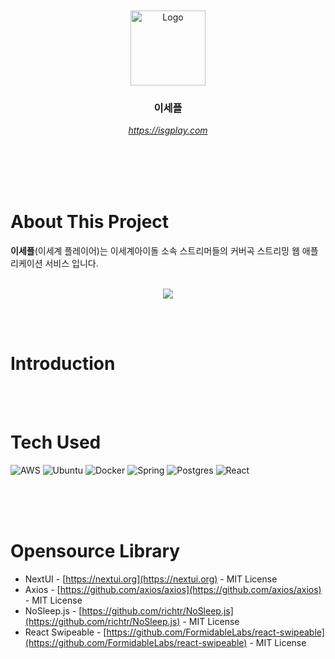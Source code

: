 <br />
<br />
<div align="center">
  <a href="https://github.com/mskim9967/isedol-cover-streaming/blob/main/frontend/public/icons/mstile-310x310.png">
    <img src="images/logo.png" alt="Logo" width="120" height="120">
  </a>

  <h3 align="center"> 이세플 </h3>

  <p align="center">
    <em>  <a href="https://isgplay.com">https://isgplay.com</a> </em>
    <br />
    <br />
    <br />
  </p>
</div>
<br />
<br />

# About This Project

**이세플**(이세계 플레이어)는 이세계아이돌 소속 스트리머들의 커버곡 스트리밍 웹 애플리케이션 서비스 입니다.
<br>
<br>

<p align="center">
<img src="images/appdesign.png">
</p>
<br>
<br>

# Introduction

<br>
<br>

# Tech Used

![AWS](https://img.shields.io/badge/AWS-%23FF9900.svg?style=for-the-badge&logo=amazon-aws&logoColor=white) ![Ubuntu](https://img.shields.io/badge/Ubuntu-E95420?style=for-the-badge&logo=ubuntu&logoColor=white) ![Docker](https://img.shields.io/badge/docker-%230db7ed.svg?style=for-the-badge&logo=docker&logoColor=white) ![Spring](https://img.shields.io/badge/spring-%236DB33F.svg?style=for-the-badge&logo=spring&logoColor=white) ![Postgres](https://img.shields.io/badge/postgres-%23316192.svg?style=for-the-badge&logo=postgresql&logoColor=white) ![React](https://img.shields.io/badge/react-%2320232a.svg?style=for-the-badge&logo=react&logoColor=%2361DAFB)

<br>
<br>
<br>

# Opensource Library

- NextUI - [https://nextui.org](https://nextui.org) - MIT License
- Axios - [https://github.com/axios/axios](https://github.com/axios/axios) - MIT License
- NoSleep.js - [https://github.com/richtr/NoSleep.js](https://github.com/richtr/NoSleep.js) -
  MIT License
- React Swipeable - [https://github.com/FormidableLabs/react-swipeable](https://github.com/FormidableLabs/react-swipeable) - MIT License
